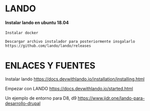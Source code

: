 LANDO
========
#### Instalar lando en ubuntu 18.04
```
Instalar docker

Descargar archivo instalador para posteriormente insgalarlo
https://github.com/lando/lando/releases

```

ENLACES Y FUENTES
=================
Instalar lando
https://docs.devwithlando.io/installation/installing.html

Empezar con LANDO
https://docs.devwithlando.io/started.html

Un ejemplo de entorno para D8, d9
https://www.jidr.one/lando-para-desarrollo-drupal